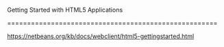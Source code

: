 
  Getting Started with HTML5 Applications
  
 =====================================================
 
  https://netbeans.org/kb/docs/webclient/html5-gettingstarted.html
 
 
